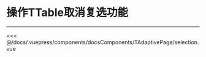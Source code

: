 # 操作TTable取消复选功能

---

<common-code-format sourceHeight>
  <docsComponents-TAdaptivePage-selection slot="source"></docsComponents-TAdaptivePage-selection>

<<< @/docs/.vuepress/components/docsComponents/TAdaptivePage/selection.vue
</common-code-format>
